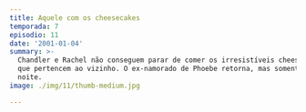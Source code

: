 ```yaml
---
title: Aquele com os cheesecakes
temporada: 7
episodio: 11
date: '2001-01-04'
summary: >-
  Chandler e Rachel não conseguem parar de comer os irresistíveis cheesecakes
  que pertencem ao vizinho. O ex-namorado de Phoebe retorna, mas somente por uma
  noite.
image: ./img/11/thumb-medium.jpg

---
```

